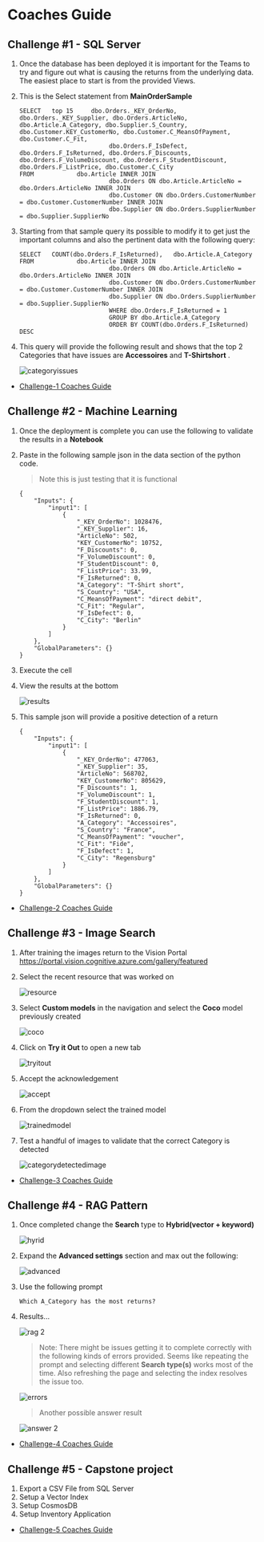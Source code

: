 # Coaches Guide

## Challenge #1  - SQL Server

1. Once the database has been deployed it is important for the Teams to try and figure out what is causing the returns from the underlying data. The easiest place to start is from the provided Views. 

1. This is the Select statement from **MainOrderSample**

    ```
    SELECT   top 15     dbo.Orders._KEY_OrderNo, dbo.Orders._KEY_Supplier, dbo.Orders.ArticleNo, dbo.Article.A_Category, dbo.Supplier.S_Country, dbo.Customer.KEY_CustomerNo, dbo.Customer.C_MeansOfPayment, dbo.Customer.C_Fit, 
                             dbo.Orders.F_IsDefect, dbo.Orders.F_IsReturned, dbo.Orders.F_Discounts, dbo.Orders.F_VolumeDiscount, dbo.Orders.F_StudentDiscount, dbo.Orders.F_ListPrice, dbo.Customer.C_City
    FROM            dbo.Article INNER JOIN
                             dbo.Orders ON dbo.Article.ArticleNo = dbo.Orders.ArticleNo INNER JOIN
                             dbo.Customer ON dbo.Orders.CustomerNumber = dbo.Customer.CustomerNumber INNER JOIN
                             dbo.Supplier ON dbo.Orders.SupplierNumber = dbo.Supplier.SupplierNo
    ```
    
1. Starting from that sample query its possible to modify it to get just the important columns and also the pertinent data with the following query:

    ```
    SELECT   COUNT(dbo.Orders.F_IsReturned),   dbo.Article.A_Category
    FROM            dbo.Article INNER JOIN
                             dbo.Orders ON dbo.Article.ArticleNo = dbo.Orders.ArticleNo INNER JOIN
                             dbo.Customer ON dbo.Orders.CustomerNumber = dbo.Customer.CustomerNumber INNER JOIN
                             dbo.Supplier ON dbo.Orders.SupplierNumber = dbo.Supplier.SupplierNo
    						 WHERE dbo.Orders.F_IsReturned = 1
    						 GROUP BY dbo.Article.A_Category
    						 ORDER BY COUNT(dbo.Orders.F_IsReturned) DESC
    ```
    
1. This query will provide the following result and shows that the top 2 Categories that have issues are **Accessoires** and **T-Shirtshort** .

    ![categoryissues](images/categoryissues.png)

- [Challenge-1 Coaches Guide](Challenge-1.md)

## Challenge #2 - Machine Learning

1. Once the deployment is complete you can use the following to validate the results in a **Notebook**

1. Paste in the following sample json in the data section of the python code. 

    > Note this is just testing that it is functional
    ```
    {
    	"Inputs": {
    		"input1": [
    			{
    				"_KEY_OrderNo": 1028476,
    				"_KEY_Supplier": 16,
    				"ArticleNo": 502,
    				"KEY_CustomerNo": 10752,
    				"F_Discounts": 0,
    				"F_VolumeDiscount": 0,
    				"F_StudentDiscount": 0,
    				"F_ListPrice": 33.99,
    				"F_IsReturned": 0,
    				"A_Category": "T-Shirt short",
    				"S_Country": "USA",
    				"C_MeansOfPayment": "direct debit",
    				"C_Fit": "Regular",
    				"F_IsDefect": 0,
    				"C_City": "Berlin"
    			}
    		]
    	},
    	"GlobalParameters": {}
    }
    ```
1. Execute the cell
1. View the results at the bottom

    ![results](images/results.png)
    
1. This sample json will provide a positive detection of a return

    ```
    {
    	"Inputs": {
    		"input1": [
    			{
    				"_KEY_OrderNo": 477063,
    				"_KEY_Supplier": 35,
    				"ArticleNo": 568702,
    				"KEY_CustomerNo": 805629,
    				"F_Discounts": 1,
    				"F_VolumeDiscount": 1,
    				"F_StudentDiscount": 1,
    				"F_ListPrice": 1886.79,
    				"F_IsReturned": 0,
    				"A_Category": "Accessoires",
    				"S_Country": "France",
    				"C_MeansOfPayment": "voucher",
    				"C_Fit": "Fide",
    				"F_IsDefect": 1,
    				"C_City": "Regensburg"
    			}
    		]
    	},
    	"GlobalParameters": {}
    }
    ```
    
- [Challenge-2 Coaches Guide](Challenge-2.md)


## Challenge #3 - Image Search

1. After training the images return to the Vision Portal https://portal.vision.cognitive.azure.com/gallery/featured

1. Select the recent resource that was worked on

    ![resource](images/resource.png)

1. Select **Custom models** in the navigation and select the **Coco** model previously created

    ![coco](images/coco.png)
    
1. Click on **Try it Out** to open a new tab

    ![tryitout](images/tryitout.png)
    
1. Accept the acknowledgement

    ![accept](images/accept.png)
    
1. From the dropdown select the trained model

    ![trainedmodel](images/trainedmodel.png)
    
1. Test a handful of images to validate that the correct Category is detected

    ![categorydetectedimage](images/categorydetectedimage.png)

- [Challenge-3 Coaches Guide](Challenge-3.md)

## Challenge #4 - RAG Pattern

1. Once completed change the **Search** type to **Hybrid(vector + keyword)**

    ![hyrid](images/hyrid.png)
    
1. Expand the **Advanced settings** section and max out the following:

    ![advanced](images/advanced.png)
    
1. Use the following prompt

    ```
    Which A_Category has the most returns?
    ```
1. Results...

    ![rag 2](images/rag2.png)
    
    > Note: There might be issues getting it to complete correctly with the following kinds of errors provided. Seems like repeating the prompt and selecting different **Search type(s)** works most of the time. Also refreshing the page and selecting the index resolves the issue too.

    ![errors](images/errors.png)

    > Another possible answer result
    
    ![answer 2](images/answer2.png)



- [Challenge-4 Coaches Guide](Challenge-4.md)

## Challenge #5 - Capstone project

1. Export a CSV File from SQL Server
1. Setup a Vector Index
1. Setup CosmosDB
1. Setup Inventory Application

- [Challenge-5 Coaches Guide](Challenge-5.md)
